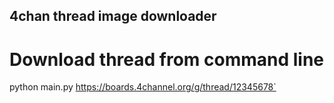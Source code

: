 ## 4chan thread image downloader

# Download thread from command line 
python main.py https://boards.4channel.org/g/thread/12345678`
